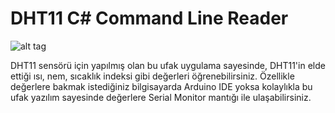 # DHT11 C# Command Line Reader
![alt tag](http://i.imgur.com/6qBRruX.png)

DHT11 sensörü için yapılmış olan bu ufak uygulama sayesinde, DHT11'in elde ettiği ısı, nem, sıcaklık indeksi gibi değerleri öğrenebilirsiniz. 
Özellikle değerlere bakmak istediğiniz bilgisayarda Arduino IDE yoksa kolaylıkla bu ufak yazılım sayesinde değerlere Serial Monitor mantığı ile ulaşabilirsiniz.
